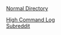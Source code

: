 [Normal Directory](/Directory/Directory)                 

[High Command Log](/Log/Mod+Mail)                                               
[Subreddit](/Ministryofredditing/MODstuff)
